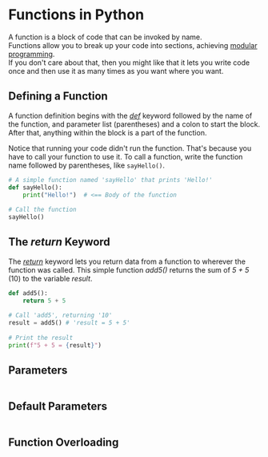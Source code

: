 # Functions in Python
A function is a block of code that can be invoked by name. <br />
Functions allow you to break up your code into sections, achieving [modular programming](https://en.wikipedia.org/wiki/Modular_programming). <br />
If you don't care about that, then you might like that it lets you write code once and then use it as many times as you want where you want.

## Defining a Function
A function definition begins with the [_def_](https://docs.python.org/3/tutorial/controlflow.html#defining-functions) keyword followed by the name of the function,
and parameter list (parentheses) and a colon to start the block. After that, anything within the block is a part of the function.

Notice that running your code didn't run the function. That's because you have to call your function to use it. To call a function, write the function name followed by 
parentheses, like `sayHello()`.
```Python
# A simple function named 'sayHello' that prints 'Hello!'
def sayHello():
    print("Hello!")  # <== Body of the function
    
# Call the function
sayHello()
```

## The _return_ Keyword
The [_return_](https://realpython.com/python-return-statement/#understanding-the-python-return-statement) keyword lets you return data from a function to wherever the 
function was called. This simple function _add5()_ returns the sum of _5 + 5_ (10) to the variable _result_.

```Python
def add5():
    return 5 + 5
    
# Call 'add5', returning '10'
result = add5() # 'result = 5 + 5'
    
# Print the result
print(f"5 + 5 = {result}")
```

## Parameters

```Python

```

## Default Parameters

```Python

```

## Function Overloading

```Python

```
